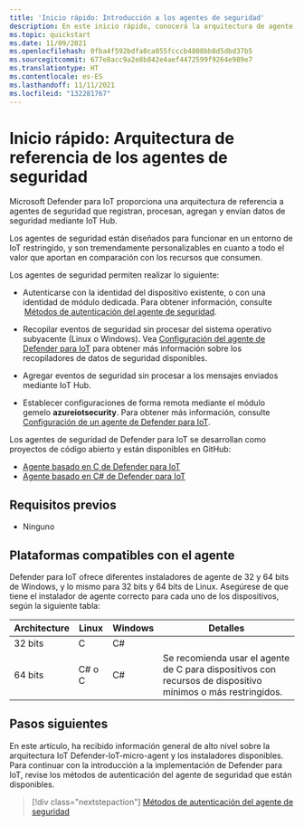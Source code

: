 ```yaml
---
title: 'Inicio rápido: Introducción a los agentes de seguridad'
description: En este inicio rápido, conocerá la arquitectura de agente de seguridad de los agentes que se usan en el servicio Microsoft Defender para IoT.
ms.topic: quickstart
ms.date: 11/09/2021
ms.openlocfilehash: 0fba4f592bdfa0ca055fcccb4808bb8d5dbd37b5
ms.sourcegitcommit: 677e8acc9a2e8b842e4aef4472599f9264e989e7
ms.translationtype: HT
ms.contentlocale: es-ES
ms.lasthandoff: 11/11/2021
ms.locfileid: "132281767"
---
```

# <a name="quickstart-security-agent-reference-architecture"></a>Inicio rápido: Arquitectura de referencia de los agentes de seguridad

Microsoft Defender para IoT proporciona una arquitectura de referencia a agentes de seguridad que registran, procesan, agregan y envían datos de seguridad mediante IoT Hub.

Los agentes de seguridad están diseñados para funcionar en un entorno de IoT restringido, y son tremendamente personalizables en cuanto a todo el valor que aportan en comparación con los recursos que consumen.

Los agentes de seguridad permiten realizar lo siguiente:

- Autenticarse con la identidad del dispositivo existente, o con una identidad de módulo dedicada. Para obtener información, consulte  [Métodos de autenticación del agente de seguridad](concept-security-agent-authentication-methods.md).

- Recopilar eventos de seguridad sin procesar del sistema operativo subyacente (Linux o Windows). Vea [Configuración del agente de Defender para IoT](how-to-agent-configuration.md) para obtener más información sobre los recopiladores de datos de seguridad disponibles.

- Agregar eventos de seguridad sin procesar a los mensajes enviados mediante IoT Hub.

- Establecer configuraciones de forma remota mediante el módulo gemelo **azureiotsecurity**. Para obtener más información, consulte [Configuración de un agente de Defender para IoT](how-to-agent-configuration.md).

Los agentes de seguridad de Defender para IoT se desarrollan como proyectos de código abierto y están disponibles en GitHub:

- [Agente basado en C de Defender para IoT](https://github.com/Azure/Azure-IoT-Security-Agent-C)
- [Agente basado en C# de Defender para IoT](https://github.com/Azure/Azure-IoT-Security-Agent-CS)

## <a name="prerequisites"></a>Requisitos previos

- Ninguno

## <a name="agent-supported-platforms"></a>Plataformas compatibles con el agente

Defender para IoT ofrece diferentes instaladores de agente de 32 y 64 bits de Windows, y lo mismo para 32 bits y 64 bits de Linux. Asegúrese de que tiene el instalador de agente correcto para cada uno de los dispositivos, según la siguiente tabla:

| Architecture | Linux | Windows | Detalles |
|--|--|--|--|
| 32 bits | C | C# |  |
| 64 bits | C# o C | C# | Se recomienda usar el agente de C para dispositivos con recursos de dispositivo mínimos o más restringidos. |

## <a name="next-steps"></a>Pasos siguientes

En este artículo, ha recibido información general de alto nivel sobre la arquitectura IoT Defender-IoT-micro-agent y los instaladores disponibles. Para continuar con la introducción a la implementación de Defender para IoT, revise los métodos de autenticación del agente de seguridad que están disponibles.

> [!div class="nextstepaction"]
> [Métodos de autenticación del agente de seguridad](concept-security-agent-authentication-methods.md)
